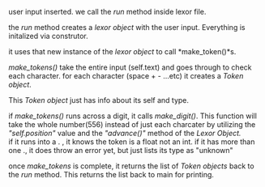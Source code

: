

user input inserted. 
we call the *run* method inside lexor file. 

the *run* method creates a *lexor object* with the user input. 
Everything is initalized via construtor.  

it uses that new instance of the *lexor object* to call *make_token()*s. 

*make_tokens()* take the entire input (self.text) and goes through to check each character.
for each character (space + - ...etc) it creates a *Token object*. 

This *Token object* just has info about its self and type.  

if *make_tokens()* runs across a digit, it calls *make_digit()*. This function will take the whole number(556) instead of just each charcater by utilizing the *"self.position"* value and the *"advance()"*  method of the *Lexor Object.*  
if it runs into a . , it knows the token is a float not an int. 
if it has more than one ., it does throw an error yet, but just lists its type as "unknown"

once *make_tokens* is complete, it returns the list of *Token objects* back to the *run* method.  This returns the list back to main for printing. 




